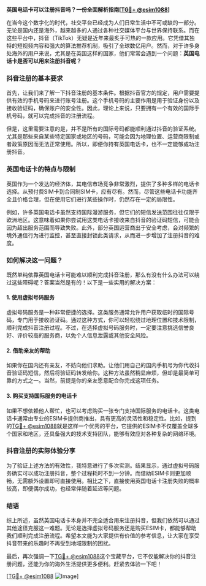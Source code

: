 **英国电话卡可以注册抖音吗？一份全面解析指南[[TG💪+ @esim1088](https://t.me/s/esim1088)]**

在当今这个数字化的时代，社交平台已经成为人们日常生活中不可或缺的一部分。无论是国内还是海外，越来越多的人通过各种社交媒体平台与世界保持联系。而在这些平台中，抖音（TikTok）无疑是近年来最炙手可热的一款应用。它凭借其独特的短视频内容和强大的算法推荐机制，吸引了全球数亿用户。然而，对于许多身处海外的用户来说，尤其是在英国这样的国家，他们常常会遇到一个问题：**英国电话卡是否可以用来注册抖音呢？**

### 抖音注册的基本要求

首先，让我们来了解一下抖音注册的基本条件。根据抖音官方的规定，用户需要提供有效的手机号码来进行账号注册。这个手机号码的主要作用是用于验证身份以及接收验证码，确保账户的安全性。因此，理论上来说，只要拥有一个有效的国际手机号码，就可以完成抖音的注册流程。

但是，这里需要注意的是，并不是所有的国际号码都能顺利通过抖音的验证系统。尤其是那些来自某些特定国家或地区的号码，可能会因为地理位置、运营商限制或者政策原因而无法正常使用。所以，即便你持有英国电话卡，也不一定能够成功注册抖音。

### 英国电话卡的特点与限制

英国作为一个发达的经济体，其电信市场竞争非常激烈，提供了多种多样的电话卡选择。从预付费SIM卡到合同制SIM卡，应有尽有。然而，尽管这些电话卡功能齐全且价格合理，但在使用它们进行某些操作时，仍然存在一定的局限性。

例如，许多英国电话卡虽然支持国际漫游服务，但它们的短信发送范围往往仅限于欧洲地区。这意味着如果你尝试用这类电话卡接收来自抖音的验证码短信，可能会因为超出服务范围而导致失败。此外，部分英国运营商出于安全考虑，会对频繁的境外通信行为进行监控，甚至直接封锁此类请求，从而进一步增加了注册抖音的难度。

### 如何解决这一问题？

既然单纯依靠英国电话卡可能难以顺利完成抖音注册，那么有没有什么办法可以绕过这些障碍呢？答案当然是有的！以下是一些实用的解决方案：

#### 1. 使用虚拟号码服务

虚拟号码服务是一种非常便捷的选择。这类服务通常允许用户获取临时的国际号码，专门用于接收验证码。通过这种方式，你可以轻松绕过地理位置和技术限制，顺利完成抖音注册过程。不过，在选择虚拟号码服务时，一定要注意挑选信誉良好、评价较高的服务商，以免个人信息泄露或其他安全风险。

#### 2. 借助亲友的帮助

如果你在国内还有亲友，不妨向他们求助。让他们用自己的国内手机号为你代收抖音验证码短信，然后将验证码转发给你。这种方法虽然稍显麻烦，但却是最简单可靠的方式之一。当然，前提是你的亲友愿意配合你完成这项任务。

#### 3. 购买支持国际服务的电话卡

如果不想依赖他人帮忙，也可以考虑购买一张专门支持国际服务的电话卡。这类电话卡通常由专业的ESIM卡提供商推出，具有更高的灵活性和稳定性。比如，提到的[TG💪+ @esim1088](https://t.me/s/esim1088)就是这样一个优秀的平台，它提供的ESIM卡不仅覆盖全球多个国家和地区，还具备强大的技术支持团队，能够有效应对各种复杂的网络环境。

### 抖音注册的实际体验分享

为了验证上述方法的有效性，我特意进行了多次实测。结果显示，通过虚拟号码服务确实可以成功注册抖音，整个过程耗时不到一分钟。而借助ESIM卡则更加顺畅，无需额外设置即可直接使用。相比之下，直接使用英国电话卡注册失败的概率较高，即便偶尔成功，也经常伴随着延迟等问题。

### 结语

综上所述，虽然英国电话卡本身并不完全适合用来注册抖音，但我们依然可以通过其他途径克服这一难题。无论是选择虚拟号码服务还是购买ESIM卡，都能够帮助我们顺利完成注册流程。希望本文能为大家提供有价值的参考信息，让大家在享受抖音带来的乐趣时不再受到地域限制的困扰。

最后，再次强调一下[TG💪+ @esim1088](https://t.me/s/esim1088)这个宝藏平台，它不仅能解决你的抖音注册问题，还能为你的海外生活提供更多便利。赶紧去体验一下吧！

[[TG💪+ @esim1088](https://t.me/s/esim1088) ![Image](https://i.postimg.cc/4NQfJmqS/Snipaste-2025-05-13-00-14-12.png)]